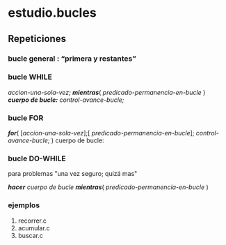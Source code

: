 # estudio.bucles

## Repeticiones

### bucle general : “primera y restantes”

### bucle WHILE

_accion-una-sola-vez;_
**_mientras_**( _predicado-permanencia-en-bucle_ )
	**_cuerpo de bucle:_**
	_control-avance-bucle;_

### bucle FOR

**_for_**( [_accion-una-sola-vez_];[ _predicado-permanencia-en-bucle_]; _control-avance-bucle_; )
	cuerpo de bucle:

### bucle DO-WHILE

para problemas "una vez seguro; quizá mas"

**_hacer_**
	_cuerpo de bucle_
**_mientras_**( _predicado-permanencia-en-bucle_ )

### ejemplos

1. recorrer.c
2. acumular.c
3. buscar.c

